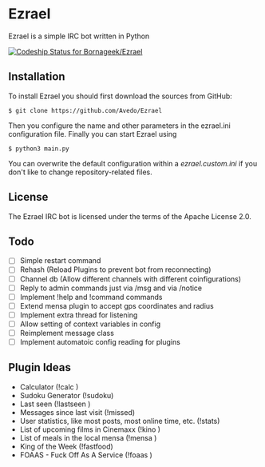 Ezrael
======

Ezrael is a simple IRC bot written in Python

[![Codeship Status for Bornageek/Ezrael](https://codeship.io/projects/6dce54f0-624f-0133-e0c3-32b67f1e3a7d/status)](https://codeship.io/projects/112619)

## Installation

To install Ezrael you should first download the sources from GitHub:

    $ git clone https://github.com/Avedo/Ezrael

Then you configure the name and other parameters in the ezrael.ini configuration file. Finally you can start Ezrael using

    $ python3 main.py

You can overwrite the default configuration within a *ezrael.custom.ini* if you don't like to change repository-related files.

## License

The Ezrael IRC bot is licensed under the terms of the Apache License 2.0.

## Todo

- [ ] Simple restart command 
- [ ] Rehash (Reload Plugins to prevent bot from reconnecting)
- [ ] Channel db (Allow different channels with different coinfigurations)
- [ ] Reply to admin commands just via /msg and via /notice 
- [ ] Implement !help and !command commands
- [ ] Extend mensa plugin to accept gps coordinates and radius
- [ ] Implement extra thread for listening
- [ ] Allow setting of context variables in config
- [ ] Reimplement message class
- [ ] Implement automatoic config reading for plugins

## Plugin Ideas

- Calculator (!calc <expression>)
- Sudoku Generator (!sudoku)
- Last seen (!lastseen <username>)
- Messages since last visit (!missed)
- User statistics, like most posts, most online time, etc. (!stats)
- List of upcoming films in Cinemaxx (!kino <city>)
- List of meals in the local mensa (!mensa <city> <mensa> <day>)
- King of the Week (!fastfood)
- FOAAS - Fuck Off As A Service (!foaas <api-paths>)
